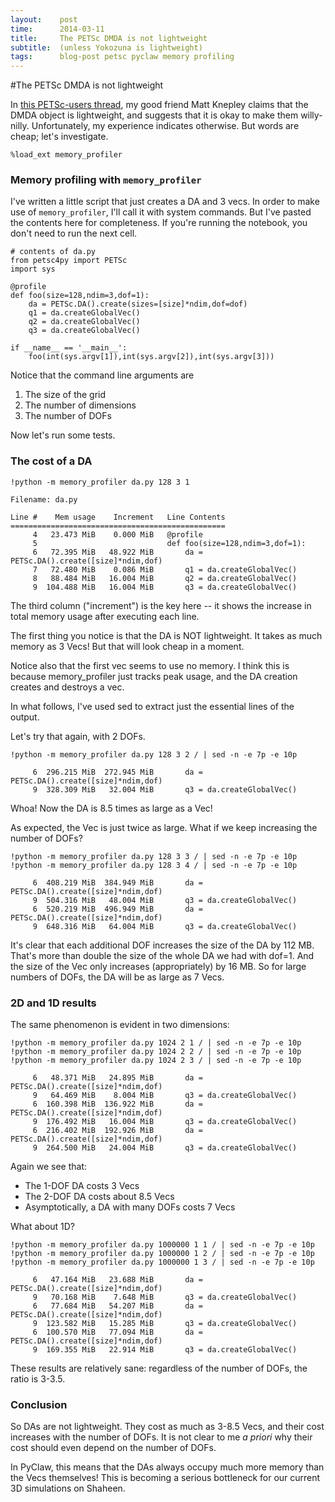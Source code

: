 ```yaml
---
layout:    post
time:      2014-03-11
title:     The PETSc DMDA is not lightweight
subtitle:  (unless Yokozuna is lightweight)
tags:      blog-post petsc pyclaw memory profiling
---
```


#The PETSc DMDA is not lightweight

In [this PETSc-users thread](http://lists.mcs.anl.gov/pipermail/petsc-users/2014-January/020018.html), my good friend Matt Knepley claims that the
DMDA object is lightweight, and suggests that it is okay to make them willy-
nilly.  Unfortunately, my experience indicates otherwise.  But words are cheap;
let's investigate.


    %load_ext memory_profiler

### Memory profiling with `memory_profiler`

I've written a little script that just creates a DA and 3 vecs.  In order to
make use of `memory_profiler`, I'll call it with system commands.  But I've
pasted the contents here for completeness.  If you're running the notebook, you
don't need to run the next cell.


    # contents of da.py
    from petsc4py import PETSc
    import sys
    
    @profile
    def foo(size=128,ndim=3,dof=1):
        da = PETSc.DA().create(sizes=[size]*ndim,dof=dof)
        q1 = da.createGlobalVec()
        q2 = da.createGlobalVec()
        q3 = da.createGlobalVec()
    
    if __name__ == '__main__':
        foo(int(sys.argv[1]),int(sys.argv[2]),int(sys.argv[3]))

Notice that the command line arguments are

1. The size of the grid
2. The number of dimensions
3. The number of DOFs

Now let's run some tests.

### The cost of a DA


    !python -m memory_profiler da.py 128 3 1

    Filename: da.py
    
    Line #    Mem usage    Increment   Line Contents
    ================================================
         4   23.473 MiB    0.000 MiB   @profile
         5                             def foo(size=128,ndim=3,dof=1):
         6   72.395 MiB   48.922 MiB       da = PETSc.DA().create([size]*ndim,dof)
         7   72.480 MiB    0.086 MiB       q1 = da.createGlobalVec()
         8   88.484 MiB   16.004 MiB       q2 = da.createGlobalVec()
         9  104.488 MiB   16.004 MiB       q3 = da.createGlobalVec()
    
    


The third column ("increment") is the key here -- it shows the increase in total
memory usage after executing each line.

The first thing you notice is that the DA is NOT lightweight.  It takes as much
memory as 3 Vecs!  But that will look cheap in a moment.

Notice also that the first vec seems to use no memory.  I think this is because
memory_profiler just tracks peak usage, and the DA creation creates and destroys
a vec.

In what follows, I've used sed to extract just the essential lines of the
output.

Let's try that again, with 2 DOFs.


    !python -m memory_profiler da.py 128 3 2 / | sed -n -e 7p -e 10p

         6  296.215 MiB  272.945 MiB       da = PETSc.DA().create([size]*ndim,dof)
         9  328.309 MiB   32.004 MiB       q3 = da.createGlobalVec()


Whoa!  Now the DA is 8.5 times as large as a Vec!

As expected, the Vec is just twice as large.  What if we keep increasing the
number of DOFs?


    !python -m memory_profiler da.py 128 3 3 / | sed -n -e 7p -e 10p
    !python -m memory_profiler da.py 128 3 4 / | sed -n -e 7p -e 10p

         6  408.219 MiB  384.949 MiB       da = PETSc.DA().create([size]*ndim,dof)
         9  504.316 MiB   48.004 MiB       q3 = da.createGlobalVec()
         6  520.219 MiB  496.949 MiB       da = PETSc.DA().create([size]*ndim,dof)
         9  648.316 MiB   64.004 MiB       q3 = da.createGlobalVec()


It's clear that each additional DOF increases the size of the DA by 112 MB.
That's more than double the size of the whole DA we had with dof=1.  And the
size of the Vec only increases (appropriately) by 16 MB.  So for large numbers
of DOFs, the DA will be as large as 7 Vecs.

### 2D and 1D results

The same phenomenon is evident in two dimensions:


    !python -m memory_profiler da.py 1024 2 1 / | sed -n -e 7p -e 10p
    !python -m memory_profiler da.py 1024 2 2 / | sed -n -e 7p -e 10p
    !python -m memory_profiler da.py 1024 2 3 / | sed -n -e 7p -e 10p

         6   48.371 MiB   24.895 MiB       da = PETSc.DA().create([size]*ndim,dof)
         9   64.469 MiB    8.004 MiB       q3 = da.createGlobalVec()
         6  160.398 MiB  136.922 MiB       da = PETSc.DA().create([size]*ndim,dof)
         9  176.492 MiB   16.004 MiB       q3 = da.createGlobalVec()
         6  216.402 MiB  192.926 MiB       da = PETSc.DA().create([size]*ndim,dof)
         9  264.500 MiB   24.004 MiB       q3 = da.createGlobalVec()


Again we see that:

- The 1-DOF DA costs 3 Vecs
- The 2-DOF DA costs about 8.5 Vecs
- Asymptotically, a DA with many DOFs costs 7 Vecs

What about 1D?


    !python -m memory_profiler da.py 1000000 1 1 / | sed -n -e 7p -e 10p
    !python -m memory_profiler da.py 1000000 1 2 / | sed -n -e 7p -e 10p
    !python -m memory_profiler da.py 1000000 1 3 / | sed -n -e 7p -e 10p

         6   47.164 MiB   23.688 MiB       da = PETSc.DA().create([size]*ndim,dof)
         9   70.168 MiB    7.648 MiB       q3 = da.createGlobalVec()
         6   77.684 MiB   54.207 MiB       da = PETSc.DA().create([size]*ndim,dof)
         9  123.582 MiB   15.285 MiB       q3 = da.createGlobalVec()
         6  100.570 MiB   77.094 MiB       da = PETSc.DA().create([size]*ndim,dof)
         9  169.355 MiB   22.914 MiB       q3 = da.createGlobalVec()


These results are relatively sane: regardless of the number of DOFs, the ratio
is 3-3.5.

### Conclusion

So DAs are not lightweight.  They cost as much as 3-8.5 Vecs, and their cost
increases with the number of DOFs.  It is not clear to me *a priori* why their
cost should even depend on the number of DOFs.

In PyClaw, this means that the DAs always occupy much more memory than the Vecs
themselves!  This is becoming a serious bottleneck for our current 3D
simulations on Shaheen.
